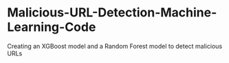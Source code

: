 # Malicious-URL-Detection-Machine-Learning-Code
Creating an XGBoost model and a Random Forest model to detect malicious URLs
